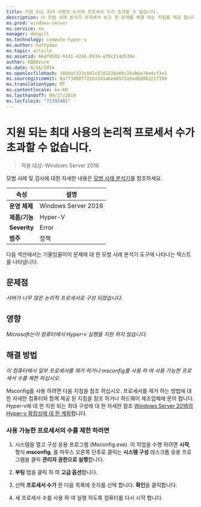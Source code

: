 ```yaml
---
title: 지원 되는 최대 사용의 논리적 프로세서 수가 초과할 수 없습니다.
description: 이 모범 사례 분석기 규칙에서 보고 한 문제를 해결 하는 지침을 제공 합니다.
ms.prod: windows-server
ms.service: na
manager: dongill
ms.technology: compute-hyper-v
ms.author: kathydav
ms.topic: article
ms.assetid: 66df8b02-91d1-424b-8934-a39c214d530e
author: KBDAzure
ms.date: 8/16/2016
ms.openlocfilehash: 380daf333c041c8702228a60c26ab6e76e4cf3e1
ms.sourcegitcommit: 6aff3d88ff22ea141a6ea6572a5ad8dd6321f199
ms.translationtype: MT
ms.contentlocale: ko-KR
ms.lasthandoff: 09/27/2019
ms.locfileid: "71393401"
---
```

# <a name="the-number-of-logical-processors-in-use-must-not-exceed-the-supported-maximum"></a>지원 되는 최대 사용의 논리적 프로세서 수가 초과할 수 없습니다.

>적용 대상: Windows Server 2016

모범 사례 및 검사에 대한 자세한 내용은 [모범 사례 분석기](https://go.microsoft.com/fwlink/?LinkId=122786)를 참조하세요.  
  
|속성|설명|  
|-|-|  
|**운영 체제**|Windows Server 2016|  
|**제품/기능**|Hyper-V|  
|**Severity**|Error|  
|**범주**|정책|  
  
다음 섹션에서는 기울임꼴이이 문제에 대 한 모범 사례 분석기 도구에 나타나는 텍스트를 나타냅니다.  
  
## <a name="issue"></a>문제점  
  
*서버가 너무 많은 논리적 프로세서로 구성 되었습니다.*  
  
## <a name="impact"></a>영향  
  
*Microsoft는이 컴퓨터에서 Hyper-v 실행을 지원 하지 않습니다.*  
  
## <a name="resolution"></a>해결 방법  
  
*이 컴퓨터에서 일부 프로세서를 제거 하거나 msconfig를 사용 하 여 사용 가능한 프로세서 수를 제한 하십시오.*  
  
Msconfig를 사용 하려면 다음 지침을 참조 하십시오. 프로세서를 제거 하는 방법에 대 한 자세한 컴퓨터와 함께 제공 된 지침을 참조 하거나 하드웨어 제조업체에 문의 합니다. Hyper-v에 대 한 지원 되는 최대 구성에 대 한 자세한 참조 [Windows Server 2016의 Hyper-v 확장성에 대 한 계획](../plan/Plan-for-Hyper-V-scalability-in-Windows-Server-2016.md)합니다.  
  
### <a name="to-limit-the-number-of-available-processors"></a>사용 가능한 프로세서의 수를 제한 하려면  
  
1.  시스템을 열고 구성 응용 프로그램 (Msconfig.exe). 이 작업을 수행 하려면 **시작**, 형식 **msconfig**, 를 마우스 오른쪽 단추로 클릭는 **시스템 구성** 데스크톱 응용 프로그램을 클릭 **관리자 권한으로 실행**합니다.  
  
2.  **부팅** 탭을 클릭 하 여 **고급 옵션**합니다.  
  
3.  선택 **프로세서 수가** 한 다음 목록에 숫자를 선택 합니다. **확인**을 클릭합니다.  
  
4.  새 프로세서 수를 사용 하 여 실행 하도록 컴퓨터를 다시 시작 합니다.  
  


